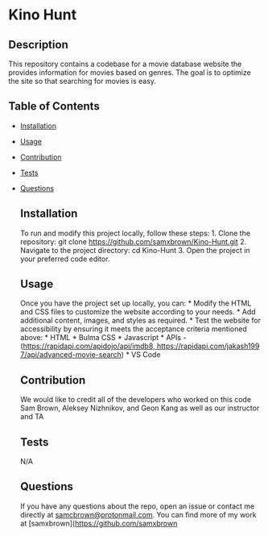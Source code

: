 # Kino Hunt
  


  ## Description
  This repository contains a codebase for a movie database website the provides information for movies based on genres. The goal is to optimize the site so that searching for movies is easy.

  ## Table of Contents 

* [Installation](#installation)

* [Usage](#usage)



* [Contribution](#contribution)

* [Tests](#tests)

* [Questions](#questions)


  ## Installation
  To run and modify this project locally, follow these steps: 1. Clone the repository: git clone https://github.com/samxbrown/Kino-Hunt.git 2. Navigate to the project directory: cd Kino-Hunt 3. Open the project in your preferred code editor.


  ## Usage
  Once you have the project set up locally, you can: * Modify the HTML and CSS files to customize the website according to your needs. * Add additional content, images, and styles as required. * Test the website for accessibility by ensuring it meets the acceptance criteria mentioned above: * HTML * Bulma CSS * Javascript * APIs - (https://rapidapi.com/apidojo/api/imdb8, https://rapidapi.com/jakash1997/api/advanced-movie-search)       * VS Code

  


  ## Contribution
  We would like to credit all of the developers who worked on this code Sam Brown, Aleksey Nizhnikov, and Geon Kang as well as our instructor and TA


  ## Tests
  N/A

  ## Questions
  If you have any questions about the repo, open an issue or contact me directly at samcbrown@protonmail.com. 
    You can find more of my work at [samxbrown](https://github.com/samxbrown

